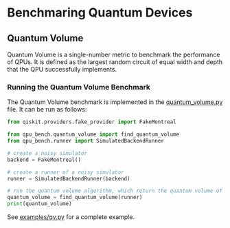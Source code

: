 # Benchmaring Quantum Devices

## Quantum Volume

Quantum Volume is a single-number metric to benchmark the performance of QPUs. It is defined as the largest random circuit of equal width and depth that the QPU successfully implements.


### Running the Quantum Volume Benchmark

The Quantum Volume benchmark is implemented in the [quantum_volume.py](qpu_bench/quantum_volume.py) file. It can be run as follows:

```python
from qiskit.providers.fake_provider import FakeMontreal

from qpu_bench.quantum_volume import find_quantum_volume
from qpu_bench.runner import SimulatedBackendRunner

# create a noisy simulator
backend = FakeMontreal()

# create a runner of a noisy simulator
runner = SimulatedBackendRunner(backend)

# run the quantum volume algorithm, which return the quantum volume of the device
quantum_volume = find_quantum_volume(runner)
print(quantum_volume)
```

See [examples/qv.py](examples/qv.py) for a complete example.


